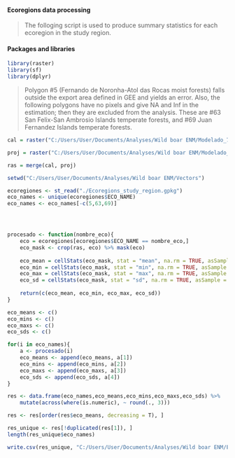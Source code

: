 #### Ecoregions data processing
> The folloging script is used to produce summary statistics for each ecoregion in the study region. 

#### Packages and libraries 

```r
library(raster)
library(sf)
library(dplyr)
```

>Polygon #5 (Fernando de Noronha-Atol das Rocas moist forests) falls outside the export area defined in GEE and yields an error. Also, the following polygons have no pixels and give NA and Inf in the estimation; then they are excluded from the analysis. These are #63 San Felix-San Ambrosio Islands temperate forests, and #69
Juan Fernandez Islands temperate forests. 

```r
cal = raster("C:/Users/User/Documents/Analyses/Wild boar ENM/Modelado_7/Final_models/cal_area_mean.tif")

proj = raster("C:/Users/User/Documents/Analyses/Wild boar ENM/Modelado_7/Final_models/proj_area_mean.tif")

ras = merge(cal, proj)

setwd("C:/Users/User/Documents/Analyses/Wild boar ENM/Vectors")

ecoregiones <- st_read("./Ecoregions_study_region.gpkg")
eco_names <- unique(ecoregiones$ECO_NAME)
eco_names <- eco_names[-c(5,63,69)]




procesado <- function(nombre_eco){
    eco = ecoregiones[ecoregiones$ECO_NAME == nombre_eco,]
    eco_mask <- crop(ras, eco) %>% mask(eco)
    
    eco_mean = cellStats(eco_mask, stat = "mean", na.rm = TRUE, asSample = TRUE)
    eco_min = cellStats(eco_mask, stat = "min", na.rm = TRUE, asSample = TRUE)
    eco_max = cellStats(eco_mask, stat = "max", na.rm = TRUE, asSample = TRUE)
    eco_sd = cellStats(eco_mask, stat = "sd", na.rm = TRUE, asSample = TRUE)
    
    return(c(eco_mean, eco_min, eco_max, eco_sd))
}

eco_means <- c()
eco_mins <- c()
eco_maxs <- c()
eco_sds <- c()

for(i in eco_names){
    a <- procesado(i)
    eco_means <- append(eco_means, a[1])
    eco_mins <- append(eco_mins, a[2])
    eco_maxs <- append(eco_maxs, a[3])
    eco_sds <- append(eco_sds, a[4])
}

res <- data.frame(eco_names,eco_means,eco_mins,eco_maxs,eco_sds) %>% 
    mutate(across(where(is.numeric), ~ round(., 3)))

res <- res[order(res$eco_means, decreasing = T), ]

res_unique <- res[!duplicated(res[1]), ]
length(res_unique$eco_names)

write.csv(res_unique, "C:/Users/User/Documents/Analyses/Wild boar ENM/Ecoregions/Summary_table.csv")
```


